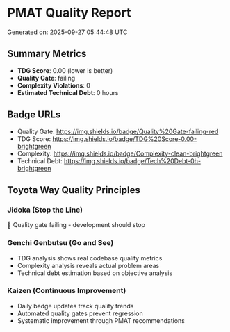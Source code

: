 # PMAT Quality Report

Generated on: 2025-09-27 05:44:48 UTC

## Summary Metrics

- **TDG Score**: 0.00 (lower is better)
- **Quality Gate**: failing
- **Complexity Violations**: 0
- **Estimated Technical Debt**: 0 hours

## Badge URLs

- Quality Gate: https://img.shields.io/badge/Quality%20Gate-failing-red
- TDG Score: https://img.shields.io/badge/TDG%20Score-0.00-brightgreen
- Complexity: https://img.shields.io/badge/Complexity-clean-brightgreen
- Technical Debt: https://img.shields.io/badge/Tech%20Debt-0h-brightgreen

## Toyota Way Quality Principles

### Jidoka (Stop the Line)
🔴 Quality gate failing - development should stop

### Genchi Genbutsu (Go and See)
- TDG analysis shows real codebase quality metrics
- Complexity analysis reveals actual problem areas
- Technical debt estimation based on objective analysis

### Kaizen (Continuous Improvement)
- Daily badge updates track quality trends
- Automated quality gates prevent regression
- Systematic improvement through PMAT recommendations

